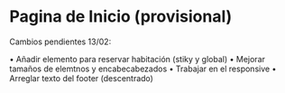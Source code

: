 # Pagina de Inicio (provisional)

Cambios pendientes 13/02:

• Añadir elemento para reservar habitación (stiky y global)
• Mejorar tamaños de elemtnos y encabecabezados
• Trabajar en el responsive
• Arreglar texto del footer (descentrado)
